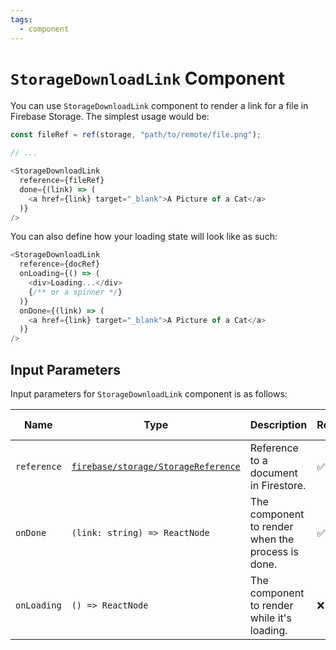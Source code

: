 ```yaml
---
tags:
  - component
---
```


# `StorageDownloadLink` Component

You can use `StorageDownloadLink` component to render a link for a file in Firebase Storage. The simplest usage would be:

```typescript
const fileRef = ref(storage, "path/to/remote/file.png");

// ...

<StorageDownloadLink
  reference={fileRef}
  done={(link) => (
    <a href={link} target="_blank">A Picture of a Cat</a>
  )}
/>
```

You can also define how your loading state will look like as such:

```typescript
<StorageDownloadLink
  reference={docRef}
  onLoading={() => (
    <div>Loading...</div>
    {/** or a spinner */}
  )}
  onDone={(link) => (
    <a href={link} target="_blank">A Picture of a Cat</a>
  )}
/>
```

## Input Parameters

Input parameters for `StorageDownloadLink` component is as follows:

| Name | Type | Description | Required | Default Value |
|---|---|---|---|---|
| `reference` | [`firebase/storage/StorageReference`][StorageReferenceRefDoc] | Reference to a document in Firestore. | ✅ | - |
| `onDone` | `(link: string) => ReactNode` | The component to render when the process is done. | ✅ | - |
| `onLoading` | `() => ReactNode` | The component to render while it's loading. | ❌ | An empty component. |

[StorageReferenceRefDoc]: https://firebase.google.com/docs/reference/android/com/google/firebase/storage/StorageReference